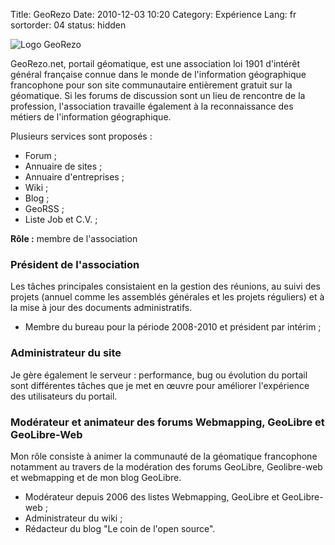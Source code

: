 Title: GeoRezo
Date: 2010-12-03 10:20
Category: Expérience
Lang: fr
sortorder: 04
status: hidden

![Logo GeoRezo]({static}/images/banner_georezo.png)

GeoRezo.net, portail géomatique, est une association loi 1901 d'intérêt général 
française connue dans le monde de l'information géographique francophone pour 
son site communautaire entièrement gratuit sur la géomatique. Si les forums de 
discussion sont un lieu de rencontre de la profession, l'association travaille 
également à la reconnaissance des métiers de l'information géographique.

Plusieurs services sont proposés :

* Forum ;
* Annuaire de sites ;
* Annuaire d'entreprises ;
* Wiki ;
* Blog ;
* GeoRSS ;
* Liste Job et C.V. ;

**Rôle :** membre de l'association

### Président de l'association

Les tâches principales consistaient en la gestion des réunions, au suivi des 
projets (annuel comme les assemblés générales et les projets réguliers) et à la 
mise à jour des documents administratifs.

* Membre du bureau pour la période 2008-2010 et président par intérim ;

### Administrateur du site

Je gère également le serveur : performance, bug ou évolution du portail sont 
différentes tâches que je met en œuvre pour améliorer l'expérience des 
utilisateurs du portail.

### Modérateur et animateur des forums Webmapping, GeoLibre et GeoLibre-Web

Mon rôle consiste à animer la communauté de la géomatique francophone notamment 
au travers de la modération des forums GeoLibre, Geolibre-web et webmapping et 
de mon blog GeoLibre.

* Modérateur depuis 2006 des listes Webmapping, GeoLibre et GeoLibre-web ;
* Administrateur du wiki ;
* Rédacteur du blog "Le coin de l'open source".
